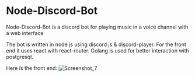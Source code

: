 # Node-Discord-Bot
Node-Discord-Bot is a discord bot for playing music in a voice channel with a web interface

The bot is written in node js using discord js & discord-player. For the front end it uses react with react-router. Golang is used for better interaction with postgresql.

Here is the front end:
![Screenshot_7](https://github.com/Kanogame/Node-Discord-Bot/assets/60542595/bb693b9f-8baa-40f0-b166-4d538d469c7a)

